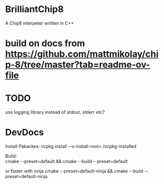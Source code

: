 # BrilliantChip8
A Chip8 interpeter written in C++


# build on docs from https://github.com/mattmikolay/chip-8/tree/master?tab=readme-ov-file



# TODO

use logging library instead of stdout, stderr etc?


# DevDocs

Install Pakackes:
vcpkg install --x-install-root=./vcpkg-installed

Build:  
cmake --preset=default && cmake --build --preset=default


or faster with ninja
cmake --preset=default-ninja && cmake --build --preset=default-ninja